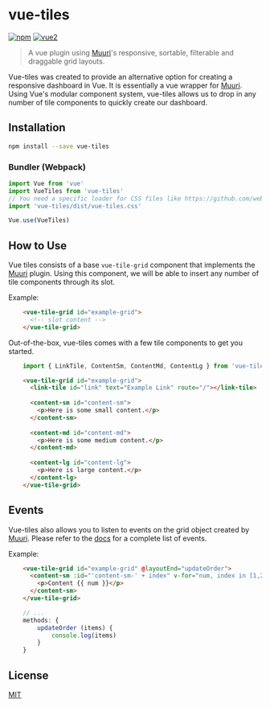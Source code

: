 # vue-tiles

[![npm](https://img.shields.io/npm/v/vue-tiles.svg)](https://www.npmjs.com/package/vue-tiles) [![vue2](https://img.shields.io/badge/vue-2.x-brightgreen.svg)](https://vuejs.org/)

> A vue plugin using [Muuri](https://github.com/haltu/muuri)'s responsive, sortable, filterable and draggable grid layouts.

Vue-tiles was created to provide an alternative option for creating a responsive dashboard in Vue. It is essentially a vue wrapper for [Muuri](https://github.com/haltu/muuri). Using Vue's modular component system, vue-tiles allows us to drop in any number of tile components to quickly create our dashboard.

## Installation

```bash
npm install --save vue-tiles
```

### Bundler (Webpack)

```js
import Vue from 'vue'
import VueTiles from 'vue-tiles'
// You need a specific loader for CSS files like https://github.com/webpack/css-loader
import 'vue-tiles/dist/vue-tiles.css'

Vue.use(VueTiles)
```

## How to Use

Vue tiles consists of a base `vue-tile-grid` component that implements the [Muuri](https://github.com/haltu/muuri) plugin. Using this component, we will be able to insert any number of tile components through its slot.

Example:
```html
    <vue-tile-grid id="example-grid">
      <!-- slot content -->
    </vue-tile-grid>
```

Out-of-the-box, vue-tiles comes with a few tile components to get you started.
```js
    import { LinkTile, ContentSm, ContentMd, ContentLg } from 'vue-tiles'
```

```html
    <vue-tile-grid id="example-grid">
      <link-tile id="link" text="Example Link" route="/"></link-tile>
      
      <content-sm id="content-sm">
        <p>Here is some small content.</p>
      </content-sm>
      
      <content-md id="content-md">
        <p>Here is some medium content.</p>
      </content-md>
      
      <content-lg id="content-lg">
        <p>Here is large content.</p>
      </content-lg>
    </vue-tile-grid>
```

## Events

Vue-tiles also allows you to listen to events on the grid object created by [Muuri](https://github.com/haltu/muuri). Please refer to the [docs](https://github.com/haltu/muuri) for a complete list of events.

Example:
```html
    <vue-tile-grid id="example-grid" @layoutEnd="updateOrder">
      <content-sm :id="'content-sm-' + index" v-for="num, index in [1,2,3,4]">
        <p>Content {{ num }}</p>
      </content-sm>
    </vue-tile-grid>
```

```js
    // ...
    methods: {
        updateOrder (items) {
            console.log(items)
        }
    }
```

## License

[MIT](http://opensource.org/licenses/MIT)
